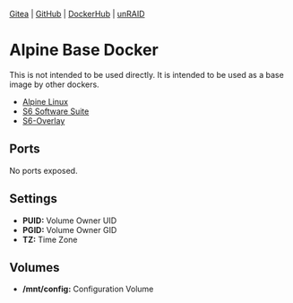 [Gitea](https://code.nephatrine.net/nephatrine/docker-base-alpine) |
[GitHub](https://github.com/nephatrine/docker-base-alpine) |
[DockerHub](https://hub.docker.com/r/nephatrine/base-alpine/) |
[unRAID](https://github.com/nephatrine/unraid-docker-templates)

# Alpine Base Docker

This is not intended to be used directly. It is intended to be used as a base image by other dockers.

- [Alpine Linux](https://alpinelinux.org/)
- [S6 Software Suite](https://skarnet.org/software/)
- [S6-Overlay](https://github.com/just-containers/s6-overlay)

## Ports

No ports exposed.

## Settings

- **PUID:** Volume Owner UID
- **PGID:** Volume Owner GID
- **TZ:** Time Zone

## Volumes

- **/mnt/config:** Configuration Volume